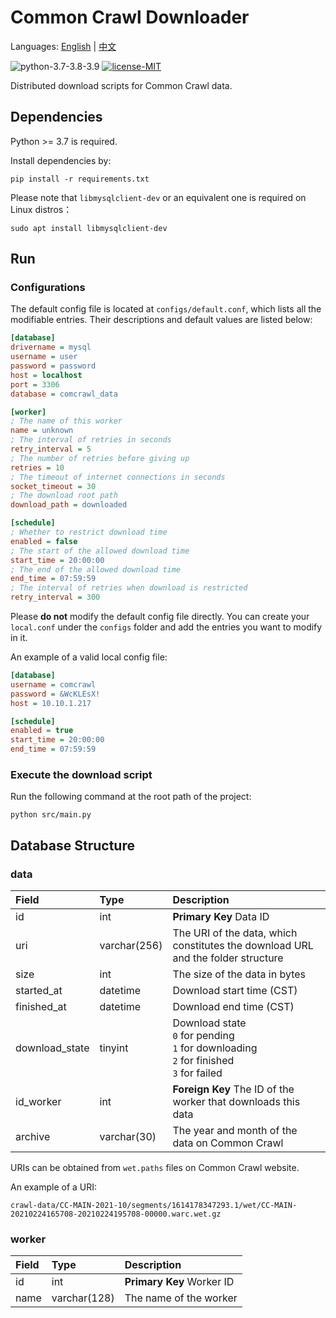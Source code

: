 # Common Crawl Downloader

Languages: [English](https://github.com/AlumiK/comcrawl-downloader/blob/main/README.md) | [中文](https://github.com/AlumiK/comcrawl-downloader/blob/main/README_CN.md)

![python-3.7-3.8-3.9](https://img.shields.io/badge/python-3.7%20%7C%203.8%20%7C%203.9-blue)
[![license-MIT](https://img.shields.io/badge/license-MIT-green)](https://github.com/AlumiK/comcrawl-downloader/blob/main/LICENSE)

Distributed download scripts for Common Crawl data.

## Dependencies

Python >= 3.7 is required.

Install dependencies by:

```
pip install -r requirements.txt
```

Please note that `libmysqlclient-dev` or an equivalent one is required on Linux distros：

```
sudo apt install libmysqlclient-dev
```

## Run

### Configurations

The default config file is located at `configs/default.conf`, which lists all the modifiable entries. Their descriptions and default values are listed below:

```ini
[database]
drivername = mysql
username = user
password = password
host = localhost
port = 3306
database = comcrawl_data

[worker]
; The name of this worker
name = unknown
; The interval of retries in seconds
retry_interval = 5
; The number of retries before giving up
retries = 10
; The timeout of internet connections in seconds
socket_timeout = 30
; The download root path
download_path = downloaded

[schedule]
; Whether to restrict download time
enabled = false
; The start of the allowed download time
start_time = 20:00:00
; The end of the allowed download time
end_time = 07:59:59
; The interval of retries when download is restricted
retry_interval = 300
```

Please **do not** modify the default config file directly. You can create your `local.conf` under the `configs` folder and add the entries you want to modify in it.

An example of a valid local config file:

```ini
[database]
username = comcrawl
password = &WcKLEsX!
host = 10.10.1.217

[schedule]
enabled = true
start_time = 20:00:00
end_time = 07:59:59
```

### Execute the download script

Run the following command at the root path of the project:

```
python src/main.py
```

## Database Structure

### data

| Field | Type | Description |
| :- | :- | :- |
| id | int | **Primary Key** Data ID |
| uri | varchar(256) | The URI of the data, which constitutes the download URL and the folder structure |
| size | int | The size of the data in bytes |
| started_at | datetime | Download start time (CST) |
| finished_at | datetime | Download end time (CST) |
| download_state | tinyint | Download state <br/>`0` for pending<br/>`1` for downloading<br/>`2` for finished<br/>`3` for failed |
| id_worker | int | **Foreign Key** The ID of the worker that downloads this data |
| archive | varchar(30) | The year and month of the data on Common Crawl |

URIs can be obtained from `wet.paths` files on Common Crawl website.

An example of a URI:

```
crawl-data/CC-MAIN-2021-10/segments/1614178347293.1/wet/CC-MAIN-20210224165708-20210224195708-00000.warc.wet.gz
```

### worker

| Field | Type | Description |
| :- | :- | :- |
| id | int | **Primary Key** Worker ID |
| name | varchar(128) | The name of the worker |
